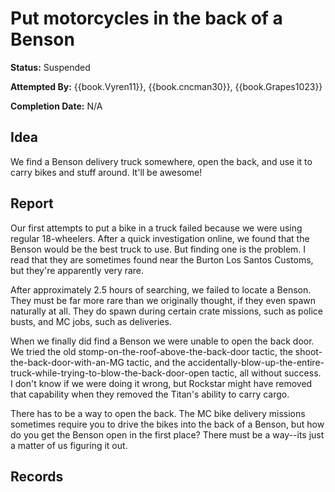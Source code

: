 # Put motorcycles in the back of a Benson

**Status:** <span class="status suspended">Suspended</span>

**Attempted By:** {{book.Vyren11}}, {{book.cncman30}}, {{book.Grapes1023}}

**Completion Date:** N/A

## Idea

We find a Benson delivery truck somewhere, open the back, and use it to carry bikes and stuff around. It'll be awesome!

## Report

Our first attempts to put a bike in a truck failed because we were using regular 18-wheelers. After a quick investigation online, we found that the Benson would be the best truck to use. But finding one is the problem. I read that they are sometimes found near the Burton Los Santos Customs, but they're apparently very rare.

After approximately 2.5 hours of searching, we failed to locate a Benson. They must be far more rare than we originally thought, if they even spawn naturally at all. They do spawn during certain crate missions, such as police busts, and MC jobs, such as deliveries.

When we finally did find a Benson we were unable to open the back door. We tried the old stomp-on-the-roof-above-the-back-door tactic, the shoot-the-back-door-with-an-MG tactic, and the accidentally-blow-up-the-entire-truck-while-trying-to-blow-the-back-door-open tactic, all without success. I don't know if we were doing it wrong, but Rockstar might have removed that capability when they removed the Titan's ability to carry cargo. 

There has to be a way to open the back. The MC bike delivery missions sometimes require you to drive the bikes into the back of a Benson, but how do you get the Benson open in the first place? There must be a way--its just a matter of us figuring it out. 

## Records

